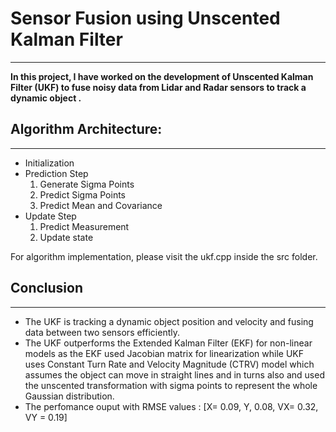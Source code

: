 # **Sensor Fusion using Unscented Kalman Filter**
---

**In this project, I have worked on the development of Unscented Kalman Filter (UKF) to fuse noisy data from Lidar and Radar sensors to track a dynamic object .**

## Algorithm Architecture:
---
  - Initialization
  - Prediction Step
    1. Generate Sigma Points
    2. Predict Sigma Points
    3. Predict Mean and Covariance
  - Update Step
    1. Predict Measurement
    2. Update state

For algorithm implementation, please visit the ukf.cpp inside the src folder.

## Conclusion
---
  * The UKF is tracking a dynamic object position and velocity and fusing data between two sensors efficiently.
  * The UKF outperforms the Extended Kalman Filter (EKF) for non-linear models as the EKF used Jacobian matrix for linearization while UKF uses Constant Turn Rate and Velocity Magnitude (CTRV) model which assumes the object can move in straight lines and in turns also and used the unscented transformation with sigma points to represent the whole Gaussian distribution.
  * The perfomance ouput with RMSE values : [X= 0.09, Y, 0.08, VX= 0.32, VY = 0.19]

